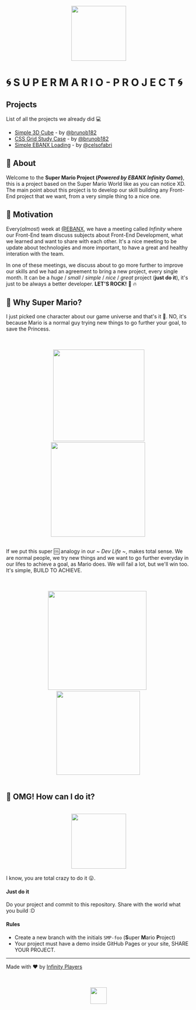 <p align="center">  
  <img src="http://icons.iconarchive.com/icons/ph03nyx/super-mario/256/Retro-Mario-2-icon.png" width="150"> 
</p>

# :cyclone: S U P E R M A R I O - P R O J E C T :cyclone:

## Projects

List of all the projects we already did :computer:

- [Simple 3D Cube](https://codepen.io/brunob182/full/eEXNNZ "CodePen Project") - by [@brunob182](https://github.com/brunob182)
- [CSS Grid Study Case](https://codepen.io/brunob182/pen/wrZeBe) - by [@brunob182](https://github.com/brunob182)
- [Simple EBANX Loading](https://codepen.io/celsofabri/pen/LjXOXb) - by [@celsofabri](https://github.com/celsofabri)

## :cactus: About

Welcome to the **Super Mario Project (_Powered by EBANX Infinity Game_)**, this is a project based on the Super Mario World like as you can notice XD.
The main point about this project is to develop our skill building any Front-End project that we want, from a very simple thing to a nice one.

## :cactus: Motivation

Every(_almost_) week at [@EBANX](https://github.com/ebanx), we have a meeting called *Infinity* where our Front-End team discuss subjects about Front-End Development, what we learned and want to share with each other. It's a nice meeting to be update about technologies and more important, to have a great and healthy interation with the team.

In one of these meetings, we discuss about to go more further to improve our skills and we had an agreement to bring a new project, every single month. It can be a _huge_ / _small_ / _simple_ / _nice_ / _great_ project (**just do it**), it's just to be always a better developer. **LET'S ROCK!** :rocket: :fire:


## :cactus: Why Super Mario?

I just picked one character about our game universe and that's it :information_desk_person:. NO, it's because Mario is a normal guy trying new things to go further your goal, to save the Princess.

<p align="center">  
 <br>
  <br>
  <img src="https://media.giphy.com/media/GNvWw0pDL6QRW/giphy.gif" width="250"> 
  <img src="https://media.giphy.com/media/PK5AUPEM7MJsk/giphy.gif" width="258"> 
 <br>
  <br>
</p>

If we put this super :cool: analogy in our ~ _Dev Life_ ~, makes total sense. We are normal people, we try new things and we want to go further everyday in our lifes to achieve a goal, as Mario does. We will fail a lot, but we'll win too. It's simple, BUILD TO ACHIEVE.

<p align="center">  
 <br>
  <br>
  <img src="https://media.giphy.com/media/bZWKdZSKeUb60/giphy.gif" width="270"> 
  <img src="https://media.giphy.com/media/oQs1gG9KlbkOs/giphy.gif" width="229"> 
 <br>
  <br>
</p>

## :cactus: OMG! How can I do it?

<p align="center">  
  <br>
  <img src="https://media.giphy.com/media/9w1nlNluy1y1y/giphy.gif" width="150"> 
 <br>
</p>

I know, you are total crazy to do it :stuck_out_tongue:.

#### Just do it

Do your project and commit to this repository. Share with the world what you build :D

#### Rules

- Create a new branch with the initials ``` SMP-foo ``` (**S**uper **M**ario **P**roject)
- Your project must have a demo inside GitHub Pages or your site, SHARE YOUR PROJECT.

---

Made with :heart: by [Infinity Players](https://github.com/orgs/InfinityPlayers/people)

<p align="center"> 
  <br>
  <br> 
  <img src="http://icons.iconarchive.com/icons/ph03nyx/super-mario/256/Retro-Mario-2-icon.png" width="45"> 
  <br>
  <br> 
</p>
